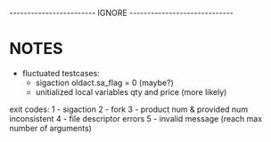 
------------------------ IGNORE -----------------------------
# NOTES 
- fluctuated testcases:
    - sigaction oldact.sa_flag = 0 (maybe?)
    - unitialized local variables qty and price (more likely)

exit codes:
1 - sigaction
2 - fork
3 - product num & provided num inconsistent
4 - file descriptor errors
5 - invalid message (reach max number of arguments)